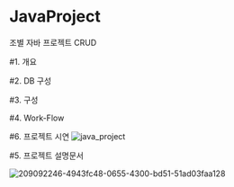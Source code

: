 # JavaProject

조별 자바 프로젝트 CRUD

#1. 개요

#2. DB 구성

#3. 구성

#4. Work-Flow

#6. 프로젝트 시연
![java_project](https://user-images.githubusercontent.com/67052157/209092246-4943fc48-0655-4300-bd51-51ad03faa128.gif)

#5. 프로젝트 설명문서

![209092246-4943fc48-0655-4300-bd51-51ad03faa128](https://github.com/gimssam/JavaProject/assets/67052157/fd9aebe0-4886-4fd0-aff4-b2485a81288e)

